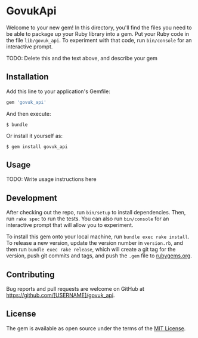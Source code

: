 # GovukApi

Welcome to your new gem! In this directory, you'll find the files you need to be able to package up your Ruby library into a gem. Put your Ruby code in the file `lib/govuk_api`. To experiment with that code, run `bin/console` for an interactive prompt.

TODO: Delete this and the text above, and describe your gem

## Installation

Add this line to your application's Gemfile:

```ruby
gem 'govuk_api'
```

And then execute:

    $ bundle

Or install it yourself as:

    $ gem install govuk_api

## Usage

TODO: Write usage instructions here

## Development

After checking out the repo, run `bin/setup` to install dependencies. Then, run `rake spec` to run the tests. You can also run `bin/console` for an interactive prompt that will allow you to experiment.

To install this gem onto your local machine, run `bundle exec rake install`. To release a new version, update the version number in `version.rb`, and then run `bundle exec rake release`, which will create a git tag for the version, push git commits and tags, and push the `.gem` file to [rubygems.org](https://rubygems.org).

## Contributing

Bug reports and pull requests are welcome on GitHub at https://github.com/[USERNAME]/govuk_api.


## License

The gem is available as open source under the terms of the [MIT License](http://opensource.org/licenses/MIT).

